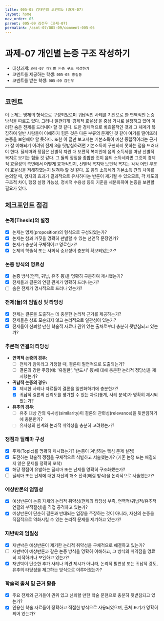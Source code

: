 ```yaml
---
title: 005-05 김태연의 코멘트b (과제-07) 
layout: home
nav_order: 05
parent: 005-09 김건우 (과제-07)
permalink: /asmt-07/005-09/comment-005-05
---
```


# 과제-07 개인별 논증 구조 작성하기

- 대상과제: `과제-07 개인별 논증 구조 작성하기`
- 코멘트를 제공하는 학생: `005-05 홍길동` 
- 코멘트를 받는 학생: `005-09 김건우` 

---

## 코멘트

이 논제는 명제의 형식으로 구성되었으며 귀납적인 사례를 기반으로 한 연역적인 논증 방식을 따르고 있다. 그러나 일관되게 ‘경제적 효율성’을 중심 가치로 설정하고 있어 이러한 숨은 전제를 드러내야 할 것 같다. 또한 경제적으로 비효율적인 것과 그 체계가 복잡하여 일반 사람들이 이해하기 힘든 것은 다른 부류의 문제인 것 같아 여기를 떨어뜨려 논증을 보완해야 할 듯하다. 또한 이 글만 보고서는 기본소득이 예산 중립적이라는 근거가 잘 이해되기 어려워 전제 3을 뒷받침하려면 기본소득이 구현하지 못하는 점을 드러내야 한다. 딜레마와 쟁점은 선별적 지원 대 보편적 복지인데 음의 소득세를 마냥 선별적 복지로 보기는 힘들 것 같다. 그 둘의 장점을 종합한 것이 음의 소득세라면 그것이 경제적 효율성의 측면에서 어떻게 효과적인지, 선별적 복지와 보편적 복지는 각각 어떤 부분이 효율성을 저해하였는지 밝혀야 할 것 같다.
또 음의 소득세와 기본소득 간의 차이를 논의할 때, 양자의 효과가 결과적으로 유사하다는 반론이 제기될 수 있으므로, 각 제도의 구조적 차이, 행정 실행 가능성, 정치적 수용성 등의 기준을 세분화하여 논증을 보완할 필요가 있다.

## 체크포인트 점검

### **논제(Thesis)의 설정**
- [x] 논제는 명제(proposition)의 형식으로 구성되었는가?
- [x] 논제는 참과 거짓을 명확히 판별할 수 있는 선언적 문장인가?
- [x] 논제가 충분히 구체적이고 명료한가?
- [x] 논제의 학술적 또는 사회적 중요성이 충분히 확보되었는가?

### **논증 방식의 명료성**
- [x] 논증 방식(연역, 귀납, 유추 등)을 명확히 구분하여 제시했는가?
- [x] 전제들과 결론의 연결 관계가 명확히 드러나는가?
- [ ] 숨은 전제가 명시적으로 드러나 있는가?

### **전제(들)의 엄밀성 및 타당성**
- [x] 전제는 결론을 도출하는 데 충분한 논리적 근거를 제공하는가?
- [x] 전제들은 상호 모순되지 않고 논리적으로 일관성이 있는가?
- [x] 전제들이 신뢰할 만한 학술적 자료나 권위 있는 출처로부터 충분히 뒷받침되고 있는가?

### **추론적 연결의 타당성**
- **연역적 논증의 경우:**
  - [ ] 전제가 참이라고 가정할 때, 결론이 필연적으로 도출되는가?
  - [ ] 결론의 강한 주장(예: '유일한', '반드시' 등)에 대해 충분한 논리적 정당성을 제시했는가?

- **귀납적 논증의 경우:**
  - [x] 제시한 사례나 자료들이 결론을 일반화하기에 충분한가?
  - [x] 귀납적 결론의 신뢰도를 평가할 수 있는 자료(통계, 사례 분석)가 명확히 제시되었는가?

- **유추의 경우:**
  - [ ] 유추 대상 간의 유사성(similarity)이 결론의 관련성(relevance)을 뒷받침하기에 충분한가?
  - [ ] 유사성의 한계와 논리적 취약성을 충분히 고려했는가?

### **쟁점과 딜레마 구성**
- [x] 주제(Topic)를 명확히 제시했는가? (논증이 겨냥하는 핵심 문제 설정)
- [x] 도전하는 학술적 쟁점을 구체적으로 식별하고 서술했는가? (기존 논쟁 또는 해결되지 않은 문제를 정확히 포착)
- [x] 해당 쟁점이 유발하는 딜레마 또는 난제를 명확히 구조화했는가?
- [ ] 딜레마 또는 난제에 대한 자신의 해소 전략(해결 방식)을 논리적으로 서술했는가?

### **예상반론의 엄밀성**
- [x] 예상반론이 논증 자체의 논리적 취약성(전제의 타당성 부족, 연역적/귀납적/유추적 연결의 부적절성)을 직접 공격하고 있는가?
- [x] 예상반론이 단순히 결론과 반대되는 입장을 주장하는 것이 아니라, 자신의 논증을 직접적으로 약화시킬 수 있는 논리적 문제를 제기하고 있는가?

### **재반박의 엄밀성**
- [x] 재반박은 예상반론이 제기한 논리적 취약성을 구체적으로 해결하고 있는가?
- [ ] 재반박이 예상반론과 같은 논증 방식을 명확히 이해하고, 그 방식의 취약점을 명료히 지적하거나 보완하고 있는가?
- [x] 재반박이 단순한 추가 사례나 의견 제시가 아니라, 논리적 필연성 또는 귀납적 강도, 유추의 타당성을 제고하는 방식으로 이루어졌는가?

### **학술적 출처 및 근거 활용**
- [x] 주요 전제와 근거들이 권위 있고 신뢰할 만한 학술 문헌으로 충분히 뒷받침되고 있는가?
- [x] 인용한 학술 자료들이 정확하고 적절한 방식으로 사용되었으며, 출처 표기가 명확히 되어 있는가?
